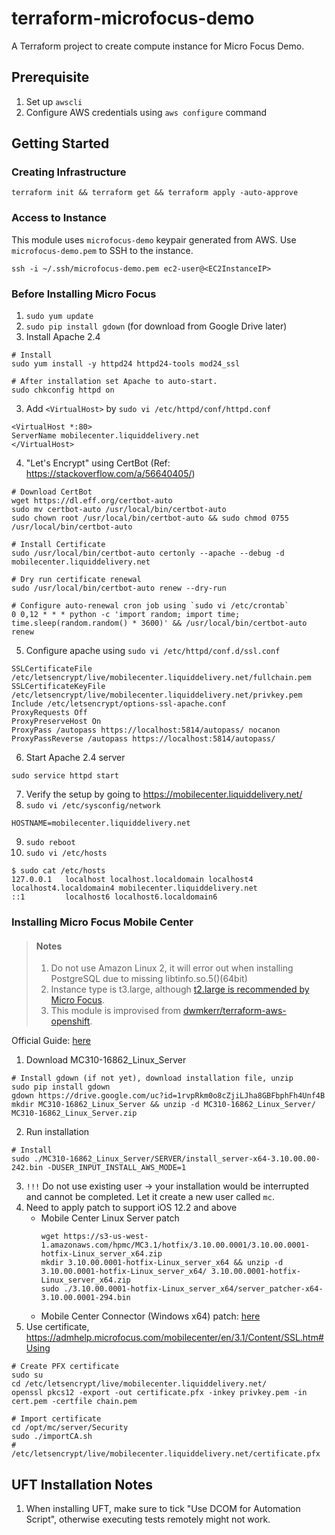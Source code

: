 # terraform-microfocus-demo
A Terraform project to create compute instance for Micro Focus Demo.

## Prerequisite
1. Set up `awscli`
2. Configure AWS credentials using `aws configure` command

## Getting Started

### Creating Infrastructure
```
terraform init && terraform get && terraform apply -auto-approve
```

### Access to Instance
This module uses `microfocus-demo` keypair generated from AWS. Use `microfocus-demo.pem` to SSH to the instance.
```
ssh -i ~/.ssh/microfocus-demo.pem ec2-user@<EC2InstanceIP>
```

### Before Installing Micro Focus
1. `sudo yum update`
2. `sudo pip install gdown` (for download from Google Drive later)
3. Install Apache 2.4
```
# Install
sudo yum install -y httpd24 httpd24-tools mod24_ssl

# After installation set Apache to auto-start.
sudo chkconfig httpd on
```
3. Add `<VirtualHost>` by `sudo vi /etc/httpd/conf/httpd.conf`
```
<VirtualHost *:80>
ServerName mobilecenter.liquiddelivery.net
</VirtualHost>
```
4. "Let's Encrypt" using CertBot (Ref: https://stackoverflow.com/a/56640405/)
```
# Download CertBot
wget https://dl.eff.org/certbot-auto
sudo mv certbot-auto /usr/local/bin/certbot-auto
sudo chown root /usr/local/bin/certbot-auto && sudo chmod 0755 /usr/local/bin/certbot-auto

# Install Certificate
sudo /usr/local/bin/certbot-auto certonly --apache --debug -d mobilecenter.liquiddelivery.net

# Dry run certificate renewal
sudo /usr/local/bin/certbot-auto renew --dry-run

# Configure auto-renewal cron job using `sudo vi /etc/crontab`
0 0,12 * * * python -c 'import random; import time; time.sleep(random.random() * 3600)' && /usr/local/bin/certbot-auto renew 
```
5. Configure apache using `sudo vi /etc/httpd/conf.d/ssl.conf`
```
SSLCertificateFile /etc/letsencrypt/live/mobilecenter.liquiddelivery.net/fullchain.pem
SSLCertificateKeyFile /etc/letsencrypt/live/mobilecenter.liquiddelivery.net/privkey.pem
Include /etc/letsencrypt/options-ssl-apache.conf
ProxyRequests Off
ProxyPreserveHost On
ProxyPass /autopass https://localhost:5814/autopass/ nocanon
ProxyPassReverse /autopass https://localhost:5814/autopass/
```
6. Start Apache 2.4 server
```
sudo service httpd start
```
7. Verify the setup by going to https://mobilecenter.liquiddelivery.net/
8. `sudo vi /etc/sysconfig/network`
```
HOSTNAME=mobilecenter.liquiddelivery.net
```
9. `sudo reboot`
10. `sudo vi /etc/hosts`
```
$ sudo cat /etc/hosts
127.0.0.1   localhost localhost.localdomain localhost4 localhost4.localdomain4 mobilecenter.liquiddelivery.net
::1         localhost6 localhost6.localdomain6
```

### Installing Micro Focus Mobile Center

> #### Notes
> 1. Do not use Amazon Linux 2, it will error out when installing PostgreSQL due to missing libtinfo.so.5()(64bit)
> 2. Instance type is t3.large, although [t2.large is recommended by Micro Focus](https://admhelp.microfocus.com/mobilecenter/en/3.1/Content/off-prem%20AWS%20installation.htm).
> 3. This module is improvised from [dwmkerr/terraform-aws-openshift](https://github.com/dwmkerr/terraform-aws-openshift/tree/release/okd-3.11).

Official Guide: [here](https://admhelp.microfocus.com/mobilecenter/en/3.1/Content/off-prem%20AWS%20installation.htm#mt-item-1)

1. Download MC310-16862_Linux_Server
```
# Install gdown (if not yet), download installation file, unzip
sudo pip install gdown
gdown https://drive.google.com/uc?id=1rvpRkm0o8cZjiLJha8GBFbphFh4Unf4B
mkdir MC310-16862_Linux_Server && unzip -d MC310-16862_Linux_Server/ MC310-16862_Linux_Server.zip
```
2. Run installation
```
# Install
sudo ./MC310-16862_Linux_Server/SERVER/install_server-x64-3.10.00.00-242.bin -DUSER_INPUT_INSTALL_AWS_MODE=1
```
3. `!!!` Do not use existing user -> your installation would be interrupted and cannot be completed. Let it create a new user called `mc`.
4. Need to apply patch to support iOS 12.2 and above
    - Mobile Center Linux Server patch
        ```
        wget https://s3-us-west-1.amazonaws.com/hpmc/MC3.1/hotfix/3.10.00.0001/3.10.00.0001-hotfix-Linux_server_x64.zip
        mkdir 3.10.00.0001-hotfix-Linux_server_x64 && unzip -d 3.10.00.0001-hotfix-Linux_server_x64/ 3.10.00.0001-hotfix-Linux_server_x64.zip
        sudo ./3.10.00.0001-hotfix-Linux_server_x64/server_patcher-x64-3.10.00.0001-294.bin
        ```
    - Mobile Center Connector (Windows x64) patch: [here](https://s3-us-west-1.amazonaws.com/hpmc/MC3.1/hotfix/3.10.00.0001/3.10.00.0001-hotfix-Windows_connector_x64.zip)
5. Use certificate, https://admhelp.microfocus.com/mobilecenter/en/3.1/Content/SSL.htm#Using
```
# Create PFX certificate
sudo su
cd /etc/letsencrypt/live/mobilecenter.liquiddelivery.net/
openssl pkcs12 -export -out certificate.pfx -inkey privkey.pem -in cert.pem -certfile chain.pem

# Import certificate
cd /opt/mc/server/Security
sudo ./importCA.sh
# /etc/letsencrypt/live/mobilecenter.liquiddelivery.net/certificate.pfx
```

## UFT Installation Notes
1. When installing UFT, make sure to tick "Use DCOM for Automation Script", otherwise executing tests remotely might not work.